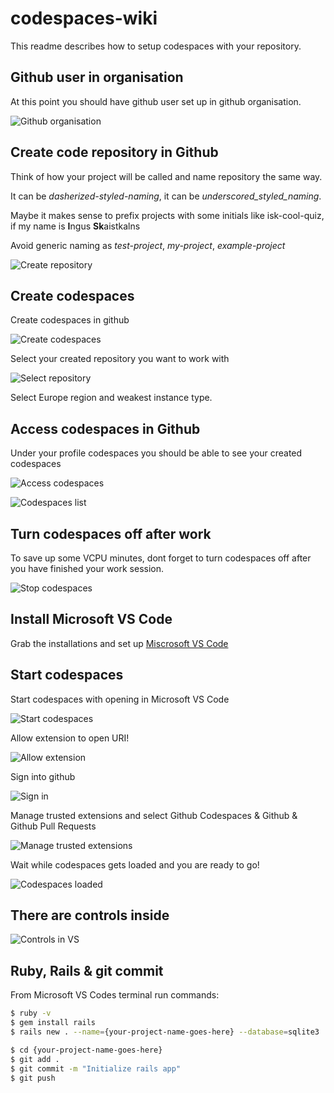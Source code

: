 # codespaces-wiki

This readme describes how to setup codespaces with your repository.

## Github user in organisation

At this point you should have github user set up in github organisation.

![Github organisation](/images/github-organisation.png)

## Create code repository in Github

Think of how your project will be called and name repository the same way.

It can be *dasherized-styled-naming*, it can be *underscored_styled_naming*.

Maybe it makes sense to prefix projects with some initials like isk-cool-quiz, if my name is **I**ngus **Sk**aistkalns

Avoid generic naming as *test-project*, *my-project*, *example-project*

![Create repository](/images/create-repository.png)

## Create codespaces

Create codespaces in github

![Create codespaces](/images/create-codespaces.png)

Select your created repository you want to work with

![Select repository](/images/select-repository.png)

Select Europe region and weakest instance type.

## Access codespaces in Github

Under your profile codespaces you should be able to see your created codespaces

![Access codespaces](/images/access-codespaces.png)

![Codespaces list](/images/codespaces-list.png)

## Turn codespaces off after work

To save up some VCPU minutes, dont forget to turn codespaces off
after you have finished your work session.

![Stop codespaces](/images/stop-codespaces.png)

## Install Microsoft VS Code

Grab the installations and set up [Miscrosoft VS Code](https://code.visualstudio.com/download)

## Start codespaces 

Start codespaces with opening in Microsoft VS Code

![Start codespaces](/images/open-codespaces-in-vs-code.png)

Allow extension to open URI!

![Allow extension](/images/allow-extension.png)

Sign into github

![Sign in](/images/sign-into-github.png)

Manage trusted extensions and select Github Codespaces & Github & Github Pull Requests

![Manage trusted extensions](/images/manage-trusted-extensions.png)

Wait while codespaces gets loaded and you are ready to go!

![Codespaces loaded](/images/codespaces-loaded.png)

## There are controls inside

![Controls in VS](/images/controls-in-vs.png)

## Ruby, Rails & git commit

From Microsoft VS Codes terminal run commands:

```bash
$ ruby -v
$ gem install rails
$ rails new . --name={your-project-name-goes-here} --database=sqlite3
```

```bash
$ cd {your-project-name-goes-here}
$ git add .
$ git commit -m "Initialize rails app"
$ git push
```